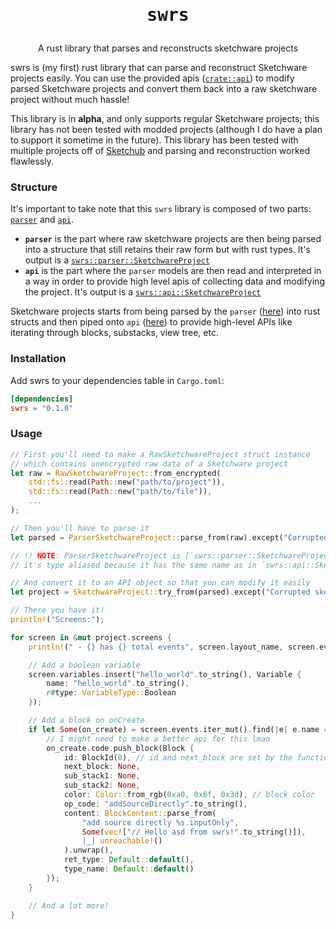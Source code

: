 <h1 align="center"><pre>swrs</pre></h1>
<p align="center">A rust library that parses and reconstructs sketchware projects</p>

swrs is (my first) rust library that can parse and reconstruct Sketchware projects easily. You can use the provided apis ([`crate::api`](/src/api)) to modify parsed Sketchware projects and convert them back into a raw sketchware project without much hassle!

This library is in **alpha**, and only supports regular Sketchware projects; this library has not been tested with modded projects (although I do have a plan to support it sometime in the future). This library has been tested with multiple projects off of [Sketchub](https://sketchub.in) and parsing and reconstruction worked flawlessly.

### Structure

It's important to take note that this `swrs` library is composed of two parts: [`parser`](src/parser) and [`api`](src/api).

 - **`parser`** is the part where raw sketchware projects are then being parsed into a structure that still retains their raw form but with rust types. It's output is a [`swrs::parser::SketchwareProject`](https://github.com/Iyxan23/swrs/blob/dev/src/parser/mod.rs#L138)
 - **`api`** is the part where the `parser` models are then read and interpreted in a way in order to provide high level apis of collecting data and modifying the project. It's output is a [`swrs::api::SketchwareProject`](https://github.com/Iyxan23/swrs/blob/dev/src/api/mod.rs#L238)

Sketchware projects starts from being parsed by the `parser` ([here](https://github.com/Iyxan23/swrs/blob/0f570c0f8907504a36ec3169385dcbe17edec401/src/parser/mod.rs#L153)) into rust structs and then piped onto `api` ([here](https://github.com/Iyxan23/swrs/blob/dev/src/api/mod.rs#L252)) to provide high-level APIs like iterating through blocks, substacks, view tree, etc.

### Installation
Add swrs to your dependencies table in `Cargo.toml`:
```toml
[dependencies]
swrs = "0.1.0"
```

### Usage
```rs
// First you'll need to make a RawSketchwareProject struct instance
// which contains unencrypted raw data of a Sketchware project
let raw = RawSketchwareProject::from_encrypted(
    std::fs::read(Path::new("path/to/project")),
    std::fs::read(Path::new("path/to/file")),
    ...
);

// Then you'll have to parse it
let parsed = ParserSketchwareProject::parse_from(raw).except("Corrupted sketchware project");

// !! NOTE: ParserSketchwareProject is [`swrs::parser::SketchwareProject`] !!
// it's type aliased because it has the same name as in `swrs::api::SketchwareProject`

// And convert it to an API object so that you can modify it easily
let project = SketchwareProject::try_from(parsed).except("Corrupted sketchware project");

// There you have it!
println!("Screens:");

for screen in &mut project.screens {
    println!(" - {} has {} total events", screen.layout_name, screen.events.len());

    // Add a boolean variable
    screen.variables.insert("hello_world".to_string(), Variable {
        name: "hello_world".to_string(),
        r#type: VariableType::Boolean
    });

    // Add a block on onCreate
    if let Some(on_create) = screen.events.iter_mut().find(|e| e.name == "onCreate") {
        // I might need to make a better api for this lmao
        on_create.code.push_block(Block {
            id: BlockId(0), // id and next_block are set by the function
            next_block: None,
            sub_stack1: None,
            sub_stack2: None,
            color: Color::from_rgb(0xa0, 0x6f, 0x3d), // block color
            op_code: "addSourceDirectly".to_string(),
            content: BlockContent::parse_from(
                "add source directly %s.inputOnly",
                Some(vec!["// Hello asd from swrs!".to_string()]),
                |_| unreachable!()
            ).unwrap(),
            ret_type: Default::default(),
            type_name: Default::default()
        });
    }

    // And a lot more!
}
```
